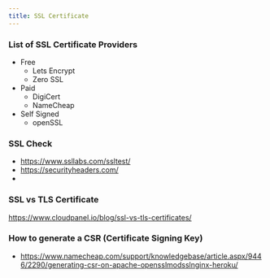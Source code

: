 ```yaml
---
title: SSL Certificate
---
```


### List of SSL Certificate Providers

- Free
  - Lets Encrypt
  - Zero SSL
- Paid
  - DigiCert
  - NameCheap
- Self Signed
  - openSSL

### SSL Check

- https://www.ssllabs.com/ssltest/
- https://securityheaders.com/
- 

### SSL vs TLS Certificate

https://www.cloudpanel.io/blog/ssl-vs-tls-certificates/

### How to generate a CSR (Certificate Signing Key)

- https://www.namecheap.com/support/knowledgebase/article.aspx/9446/2290/generating-csr-on-apache-opensslmodsslnginx-heroku/

